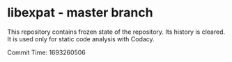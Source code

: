 # libexpat - master branch

This repository contains frozen state of the repository.
Its history is cleared. It is used only for static code
analysis with Codacy.

Commit Time: 1693260506